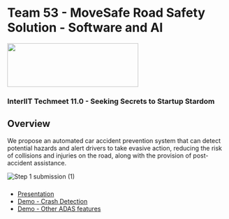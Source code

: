 # Team 53 - MoveSafe Road Safety Solution - Software and AI
<img src="https://user-images.githubusercontent.com/122287288/217526152-0fbfc200-7a5c-4193-84ce-70557637e4c3.png" width="300" height="100">

### InterIIT Techmeet 11.0 - Seeking Secrets to Startup Stardom

## Overview
We propose an automated car accident prevention system that can detect potential hazards and alert
drivers to take evasive action, reducing the risk of collisions and injuries on the road, along with the
provision of post-accident assistance.

![Step 1 submission (1)](https://github.com/team53-interiit-11/GradCap-Team53/assets/81608921/8804d0a6-37a2-4697-9be1-f582cbea850c)

### 
* [Presentation](https://docs.google.com/presentation/d/1_Tkh1lPt-1Cj6wVx2iUK4uiASRPQVmz_eB_kLaLYO6U/edit#slide=id.g1f073591258_0_43)
* [Demo - Crash Detection](https://youtu.be/j4qCxT91um0)
* [Demo - Other ADAS features](https://youtu.be/y0O7bKnx0ro)
